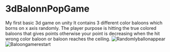# 3dBalonnPopGame
My first basic 3d game on unity
It contains 3 different color  baloons which borns on x axis randomly.
The player purpose is hitting the true colored baloons that gives points otherwise your point is decreasing when the hit wrong color baloon or baloon reaches the ceiling. 
![Randomlyballonappear](https://user-images.githubusercontent.com/100224103/155402763-5014aed1-6718-493d-9594-af3bf339feb0.PNG)
![Baloongamerestart](https://user-images.githubusercontent.com/100224103/155402766-30d535e1-65e9-4d61-b39e-f0752e2ebc0c.PNG)
